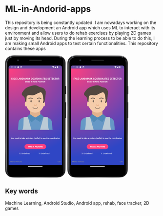 # ML-in-Andorid-apps
This repository is being constantly updated.
I am nowadays working on the design and development an Android app which uses ML to interact with its environment and allow users to do rehab exercises by playing 2D games just by moving its head.
During the learning process to be able to do this, I am making small Android apps to test certain functionalities. This repository contains these apps

<img src="https://github.com/venturamario/Andorid-apps/blob/main/Face%20Landmark%20Coordinates%20Detector/Face%20Landmark%20Coordinates%20Detector%20UI.png" width="200" height="400" />

<img src="https://github.com/venturamario/Andorid-apps/blob/main/Face%20Landmark%20Coordinates%20Detector/Face%20Landmark%20Coordinates%20Detector%20Prueba.png" width="200" height="400" />

## Key words
Machine Learning, Android Studio, Android app, rehab, face tracker, 2D games
